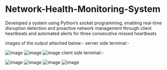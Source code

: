# Network-Health-Monitoring-System
Developed a system using Python’s socket programming, enabling real-time disruption detection and proactive network
management through client heartbeats and automated alerts for three consecutive missed heartbeats

images of the output attached below:-
server side terminal:-

![image](https://github.com/P-r-e-k-s-h-a/Network-Health-Monitoring-System/assets/122606999/6ff10428-3473-417a-b41e-757819bae85d)
![image](https://github.com/P-r-e-k-s-h-a/Network-Health-Monitoring-System/assets/122606999/db356011-a6ad-4639-ad4e-528141a08c4f)
![image](https://github.com/P-r-e-k-s-h-a/Network-Health-Monitoring-System/assets/122606999/aaa14e38-566c-4b68-9cab-aca26fbfa682)
client side terminal:-

![image](https://github.com/P-r-e-k-s-h-a/Network-Health-Monitoring-System/assets/122606999/f87246f0-b312-4d68-87a7-158d8279bdef)
![image](https://github.com/P-r-e-k-s-h-a/Network-Health-Monitoring-System/assets/122606999/2a1125ca-0ab2-4890-9628-d532a6d56203)
![image](https://github.com/P-r-e-k-s-h-a/Network-Health-Monitoring-System/assets/122606999/ff2d5057-106c-41c9-899d-b19301c3d5d4)
![image](https://github.com/P-r-e-k-s-h-a/Network-Health-Monitoring-System/assets/122606999/9bd4c0e3-e036-46dd-b9d9-f0acc8311a67)







